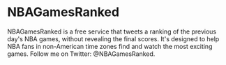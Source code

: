 # NBAGamesRanked
NBAGamesRanked is a free service that tweets a ranking of the previous day's NBA games, without revealing the final scores. It's designed to help NBA fans in non-American time zones find and watch the most exciting games. Follow me on Twitter: @NBAGamesRanked.
